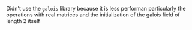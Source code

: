Didn't use the `galois` library because it is less performan particularly the operations with real matrices and the initialization of the galois field of length 2 itself
